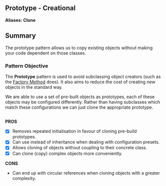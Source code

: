 
## Prototype - Creational
**Aliases: 
Clone**

## Summary
The prototype pattern allows us to copy existing objects without making your code dependent on those classes. 

### Pattern Objective
The **Prototype** pattern is used to avoid subclassing object creators (such as the [Factory Method](https://github.com/charlesmolyneux/DesignPatterns-Swift/blob/master/Documentation/Factory.md) does).
 It also aims to reduce the cost of creating new objects in the standard way. 

We are able to use a set of pre-built objects as prototypes, each of these objects may be configured differently. Rather than having subclasses which match these configurations we can just clone the appropriate prototype. 
##

**PROS**
 - [x] Removes repeated initialisation in favour of cloning pre-build prototypes.
 - [x] Can use instead of inheritance when dealing with configuration presets.
 - [x] Allows cloning of objects without coupling to their concrete class.
 - [x] Can clone (copy) complex objects more conveniently.

**CONS**
- Can end up with circular references when cloning objects with a greater complexity.
